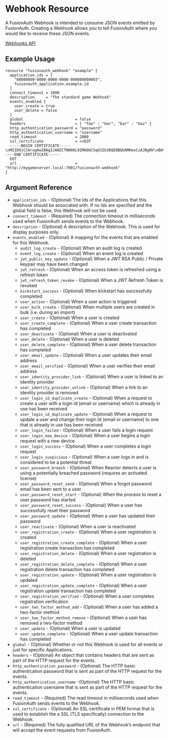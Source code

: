 # Webhook Resource

A FusionAuth Webhook is intended to consume JSON events emitted by FusionAuth. Creating a Webhook allows you to tell FusionAuth where you would like to receive these JSON events.

[Webhooks API](https://fusionauth.io/docs/v1/tech/apis/webhooks)

## Example Usage

```hcl
resource "fusionauth_webhook" "example" {
  application_ids = [
    "00000000-0000-0000-0000-000000000003",
    fusionauth_application.example.id
  ]
  connect_timeout = 1000
  description     = "The standard game Webhook"
  events_enabled {
    user_create = true
    user_delete = false
  }
  global                       = false
  headers                      = { "foo" : "bar", "bar" : "baz" }
  http_authentication_password = "password"
  http_authentication_username = "username"
  read_timeout                 = 2000
  ssl_certificate              = <<EOT
  -----BEGIN CERTIFICATE-----\nMIIDUjCCArugAwIBAgIJANZCTNN98L9ZMA0GCSqGSIb3DQEBBQUAMHoxCzAJBgNV\nBAYTAlVTMQswCQYDVQQIEwJDTzEPMA0GA1UEBxMGZGVudmVyMQ8wDQYDVQQKEwZz\nZXRoLXMxCjAIBgNVBAsTAXMxDjAMBgNVBAMTBWludmVyMSAwHgYJKoZIhvcNAQkB\nFhFzamZkZkBsc2tkamZjLmNvbTAeFw0xNDA0MDkyMTA2MDdaFw0xNDA1MDkyMTA2\nMDdaMHoxCzAJBgNVBAYTAlVTMQswCQYDVQQIEwJDTzEPMA0GA1UEBxMGZGVudmVy\nMQ8wDQYDVQQKEwZzZXRoLXMxCjAIBgNVBAsTAXMxDjAMBgNVBAMTBWludmVyMSAw\nHgYJKoZIhvcNAQkBFhFzamZkZkBsc2tkamZjLmNvbTCBnzANBgkqhkiG9w0BAQEF\nAAOBjQAwgYkCgYEAxnQBqyuYvjUE4aFQ6vVZU5RqHmy3KiTg2NcxELIlZztUTK3a\nVFbJoBB4ixHXCCYslujthILyBjgT3F+IhSpPAcrlu8O5LVPaPCysh/SNrGNwH4lq\neiW9Z5WAhRO/nG7NZNa0USPHAei6b9Sv9PxuKCY+GJfAIwlO4/bltIH06/kCAwEA\nAaOB3zCB3DAdBgNVHQ4EFgQUU4SqJEFm1zW+CcLxmLlARrqtMN0wgawGA1UdIwSB\npDCBoYAUU4SqJEFm1zW+CcLxmLlARrqtMN2hfqR8MHoxCzAJBgNVBAYTAlVTMQsw\nCQYDVQQIEwJDTzEPMA0GA1UEBxMGZGVudmVyMQ8wDQYDVQQKEwZzZXRoLXMxCjAI\nBgNVBAsTAXMxDjAMBgNVBAMTBWludmVyMSAwHgYJKoZIhvcNAQkBFhFzamZkZkBs\nc2tkamZjLmNvbYIJANZCTNN98L9ZMAwGA1UdEwQFMAMBAf8wDQYJKoZIhvcNAQEF\nBQADgYEAY/cJsi3w6R4hF4PzAXLhGOg1tzTDYvol3w024WoehJur+qM0AY6UqtoJ\nneCq9af32IKbbOKkoaok+t1+/tylQVF/0FXMTKepxaMbG22vr4TmN3idPUYYbPfW\n5GkF7Hh96BjerrtiUPGuBZL50HoLZ5aR5oZUMAu7TXhOFp+vZp8=\n-----END CERTIFICATE-----
  EOT
  url                          = "http://mygameserver.local:7001/fusionauth-webhook"
}
```

## Argument Reference
* `application_ids` - (Optional) The Ids of the Applications that this Webhook should be associated with. If no Ids are specified and the global field is false, this Webhook will not be used.
* `connect_timeout` - (Required) The connection timeout in milliseconds used when FusionAuth sends events to the Webhook.
* `description` - (Optional) A description of the Webhook. This is used for display purposes only.
* `events_enabled` - (Optional) A mapping for the events that are enabled for this Webhook.
    - `audit_log_create` - (Optional) When an audit log is created
    - `event_log_create` - (Optional) When an event log is created
    - `jwt_public_key_update` - (Optional) When a JWT RSA Public / Private keypair may have been changed
    - `jwt_refresh` - (Optional) When an access token is refreshed using a refresh token
    - `jwt_refresh_token_revoke` - (Optional) When a JWT Refresh Token is revoked
    - `kickstart_success` - (Optional) When kickstart has successfully completed
    - `user_action` - (Optional) When a user action is triggered
    - `user_bulk_create` - (Optional) When multiple users are created in bulk (i.e. during an import)
    - `user_create` - (Optional) When a user is created
    - `user_create_complete` - (Optional) When a user create transaction has completed
    - `user_deactivate` - (Optional) When a user is deactivated
    - `user_delete` - (Optional) When a user is deleted
    - `user_delete_complete` - (Optional) When a user delete transaction has completed
    - `user_email_update` - (Optional) When a user updates their email address
    - `user_email_verified` - (Optional) When a user verifies their email address
    - `user_identity_provider_link` - (Optional) When a user is linked to an identity provider
    - `user_identity_provider_unlink` - (Optional) When a link to an identity provider is removed
    - `user_login_id_duplicate_create` - (Optional) When a request to create a user with a login Id (email or username) which is already in use has been received
    - `user_login_id_duplicate_update` - (Optional) When a request to update a user and change their login Id (email or username) to one that is already in use has been received
    - `user_login_failed` - (Optional) When a user fails a login request
    - `user_login_new_device` - (Optional) When a user begins a login request with a new device
    - `user_login_success` - (Optional) When a user completes a login request
    - `user_login_suspicious` - (Optional) When a user logs in and is considered to be a potential threat
    - `user_password_breach` - (Optional) When Reactor detects a user is using a potentially breached password (requires an activated license)
    - `user_password_reset_send` - (Optional) When a forgot password email has been sent to a user
    - `user_password_reset_start` - (Optional) When the process to reset a user password has started
    - `user_password_reset_success` - (Optional) When a user has successfully reset their password
    - `user_password_update` - (Optional) When a user has updated their password
    - `user_reactivate` - (Optional) When a user is reactivated
    - `user_registration_create` - (Optional) When a user registration is created
    - `user_registration_create_complete` - (Optional) When a user registration create transaction has completed
    - `user_registration_delete` - (Optional) When a user registration is deleted
    - `user_registration_delete_complete` - (Optional) When a user registration delete transaction has completed
    - `user_registration_update` - (Optional) When a user registration is updated
    - `user_registration_update_complete` - (Optional) When a user registration update transaction has completed
    - `user_registration_verified` - (Optional) When a user completes registration verification
    - `user_two_factor_method_add` - (Optional) When a user has added a two-factor method
    - `user_two_factor_method_remove` - (Optional) When a user has removed a two-factor method
    - `user_update` - (Optional) When a user is updated
    - `user_update_complete` - (Optional) When a user update transaction has completed
* `global` - (Optional) Whether or not this Webhook is used for all events or just for specific Applications.
* `headers` - (Optional) An object that contains headers that are sent as part of the HTTP request for the events.
* `http_authentication_password` - (Optional) The HTTP basic authentication password that is sent as part of the HTTP request for the events.
* `http_authentication_username` -(Optional) The HTTP basic authentication username that is sent as part of the HTTP request for the events.
* `read_timeout` - (Required) The read timeout in milliseconds used when FusionAuth sends events to the Webhook.
* `ssl_certificate` - (Optional) An SSL certificate in PEM format that is used to establish the a SSL (TLS specifically) connection to the Webhook.
* `url` - (Required) The fully qualified URL of the Webhook’s endpoint that will accept the event requests from FusionAuth.
